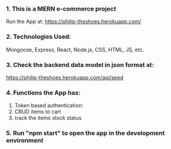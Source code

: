 ### 1. This is a MERN e-commerce project 
Run the App at:
https://philip-theshoes.herokuapp.com/ 
### 2. Technologies Used:
Mongoose, Express, React, Node.js, CSS, HTML, JS, etc.
### 3. Check the backend data model in json format at:
https://philip-theshoes.herokuapp.com/api/seed
### 4. Functions the App has:
1. Token based authentication:
2. CRUD items to cart
3. track the items stock status
### 5. Run "npm start" to open the app in the development environment
